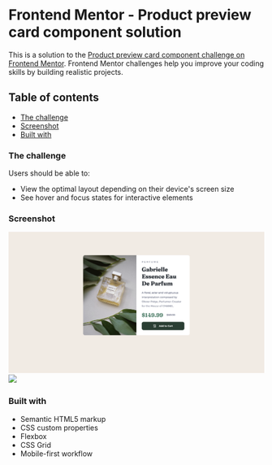 # Frontend Mentor - Product preview card component solution

This is a solution to the [Product preview card component challenge on Frontend Mentor](https://www.frontendmentor.io/challenges/product-preview-card-component-GO7UmttRfa). Frontend Mentor challenges help you improve your coding skills by building realistic projects. 

## Table of contents

- [The challenge](#the-challenge)
- [Screenshot](#screenshot)
- [Built with](#built-with)

### The challenge

Users should be able to:

- View the optimal layout depending on their device's screen size
- See hover and focus states for interactive elements

### Screenshot

![](./product-preview-card-page.png)
![](./product-preview-card-page-mobile.png.jpg)

### Built with

- Semantic HTML5 markup
- CSS custom properties
- Flexbox
- CSS Grid
- Mobile-first workflow